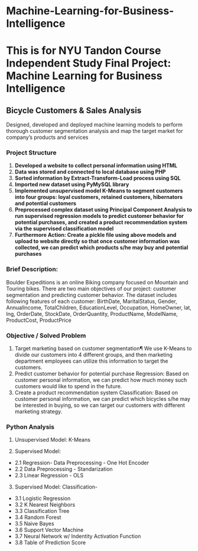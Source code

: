 # Machine-Learning-for-Business-Intelligence
# This is for NYU Tandon Course Independent Study Final Project: Machine Learning for Business Intelligence 

## Bicycle Customers & Sales Analysis
Designed, developed and deployed machine learning models to perform thorough customer segmentation analysis and map the target market for company’s products and services

### Project Structure
1. **Developed a website to collect personal information using HTML**
2. **Data was stored and connected to local database using PHP** 
3. **Sorted information by Extract-Transform-Load process using SQL**   
4. **Imported new dataset using PyMySQL library** 
5. **Implemented unsupervised model K-Means to segment customers into four groups: loyal customers, retained customers, hibernators and potential customers** 
6. **Preprocessed complex dataset using Principal Component Analysis to run supervised regression models to predict customer behavior for potential purchases, and created a product recommendation system via the supervised classification model** 
7. **Furthermore Action: Create a pickle file using above models and upload to website directly so that once customer information was collected, we can predict which products s/he may buy and potential purchases** 

### Brief Description:
Boulder Expeditions is an online Biking company focused on Mountain and Touring bikes. There are two main objectives of our project: customer segmentation and predicting customer behavior. The dataset includes following features of each customer: BirthDate, MaritalStatus, Gender, AnnualIncome, TotalChildren, EducationLevel, Occupation, HomeOwner, lat, lng, OrderDate, StockDate, OrderQuantity, ProductName, ModelName, ProductCost, ProductPrice

### Objective / Solved Problem
1. Target marketing based on customer segmentation¶
We use K-Means to divide our customers into 4 different groups, and then marketing department employees can utilize this information to target the 
customers. 
2. Predict customer behavior for potential purchase
Regression: Based on customer personal information, we can predict how much money such customers would like to spend in the future. 
3. Create a product recommendation system
Classification: Based on customer personal information, we can predict which bicycles s/he may be interested in buying, so we can target our customers
with different marketing strategy.

### Python Analysis 
1. Unsupervised Model: K-Means

2. Supervised Model: 
- 2.1 Regression- Data Preprocessing - One Hot Encoder 
- 2.2 Data Preprocessing - Standarization 
- 2.3 Linear Regression - OLS


3. Supervised Model: Classification-
- 3.1 Logistic Regression 
- 3.2 K Nearest Neighbors 
- 3.3 Classification Tree 
- 3.4 Random Forest 
- 3.5 Naive Bayes 
- 3.6 Support Vector Machine 
- 3.7 Neural Network w/ Indentity Activation Function 
- 3.8 Table of Prediction Score       
